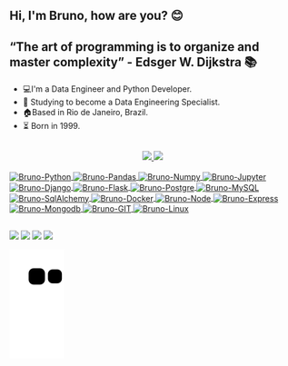 ## Hi, I'm Bruno, how are you? 😊
## “The art of programming is to organize and master complexity” - Edsger W. Dijkstra 📚


- 💻I'm a Data Engineer and Python Developer.
- 🧰 Studying to become a Data Engineering Specialist.
- 🏠Based in Rio de Janeiro, Brazil.
- ⏳ Born in 1999.

##

<div align="center">
  <a href="https://github.com/fernandespy">
  <img height="160em" src="https://github-readme-stats.vercel.app/api?username=fernandespy&show_icons=true&theme=tokyonight&include_all_commits=true&count_private=true"/>
  <img height="160em" src="https://github-readme-stats.vercel.app/api/top-langs/?username=fernandespy&layout=compact&langs_count=7&theme=tokyonight"/>
</div>
<div style="display: inline_block"><br>
  <img align="center" alt="Bruno-Python" height="30"  width="40" src="https://cdn.jsdelivr.net/gh/devicons/devicon/icons/python/python-original.svg" />
  <img align="center" alt="Bruno-Pandas" height="40" width="40" src="https://cdn.jsdelivr.net/gh/devicons/devicon/icons/pandas/pandas-original-wordmark.svg" />
  <img align="center" alt="Bruno-Numpy" height="50" width="50" src="https://cdn.jsdelivr.net/gh/devicons/devicon/icons/numpy/numpy-original-wordmark.svg" />
  <img align="center" alt="Bruno-Jupyter" height="40" width="40" src="https://cdn.jsdelivr.net/gh/devicons/devicon/icons/jupyter/jupyter-original-wordmark.svg" />
  <img align="center" alt="Bruno-Django" height="30" width="40" src="https://cdn.jsdelivr.net/gh/devicons/devicon/icons/django/django-plain.svg" />
  <img align="center" alt="Bruno-Flask"  height="50"  width="50" src="https://cdn.jsdelivr.net/gh/devicons/devicon/icons/flask/flask-original-wordmark.svg" />
  <img align="center" alt="Bruno-Postgre" height="30" width="40" src="https://cdn.jsdelivr.net/gh/devicons/devicon/icons/postgresql/postgresql-original.svg" />
  <img align="center" alt="Bruno-MySQL" height="30" width="40" src="https://cdn.jsdelivr.net/gh/devicons/devicon/icons/mysql/mysql-original.svg" />
  <img align="center" alt="Bruno-SqlAlchemy" height="40" width="40" src="https://cdn.jsdelivr.net/gh/devicons/devicon/icons/sqlalchemy/sqlalchemy-original.svg" /> 
  <img align="center" alt="Bruno-Docker" height="40" width="40" src="https://cdn.jsdelivr.net/gh/devicons/devicon/icons/docker/docker-original.svg" /> 
  <img align="center" alt="Bruno-Node" height="30" width="40" src="https://cdn.jsdelivr.net/gh/devicons/devicon/icons/nodejs/nodejs-original.svg" />
  <img align="center" alt="Bruno-Express" height="30" width="40" src="https://cdn.jsdelivr.net/gh/devicons/devicon/icons/express/express-original.svg" />
  <img align="center" alt="Bruno-Mongodb" height="30" width="40" src="https://cdn.jsdelivr.net/gh/devicons/devicon/icons/mongodb/mongodb-original.svg" />
  <img align="center" alt="Bruno-GIT" height="30" width="40" src="https://cdn.jsdelivr.net/gh/devicons/devicon/icons/git/git-original.svg" />
  <img align="center" alt="Bruno-Linux" height="30" width="40" src="https://cdn.jsdelivr.net/gh/devicons/devicon/icons/linux/linux-original.svg" />
</div>

##
<div>
  <a href="https://www.linkedin.com/in/fernandespy/" target="_blank"><img src="https://img.shields.io/badge/linkedin-%230077B5.svg?&style=for-the-badge&logo=linkedin&logoColor=white"></a>
  <a href="https://www.instagram.com/fernandes.py/" target="_blank"><img height="28" src = "https://img.shields.io/badge/instagram-%23E4405F.svg?&style=for-the- badge&logo=instagram&logoColor=white"></a>
  <a href="https://www.facebook.com/fernandespyy/" target="_blank"><img src = "https://img.shields.io/badge/facebook-%231877F2.svg?&style=for-the-badge&logo=facebook&logoColor=white"></a>
  <a href="mailto:brunofernandes.job@gmail.com" target="_blank"><img src ="https://img.shields.io/badge/Gmail-D14836?style=for-the-badge&logo=gmail&logoColor=white"></a>
  
  ![Snake animation](https://github.com/fernandespy/fernandespy/blob/output/github-contribution-grid-snake.svg)
  
</div>
